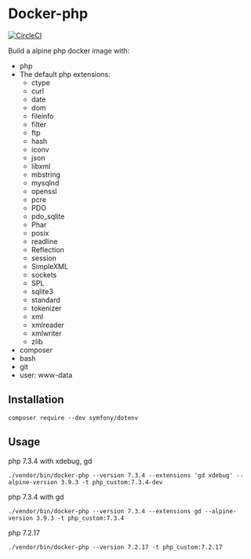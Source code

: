 # Docker-php 

[![CircleCI](https://circleci.com/gh/philippe-vandermoere/docker-php/tree/master.svg?style=svg)](https://circleci.com/gh/philippe-vandermoere/docker-php/tree/master)

Build a alpine php docker image with: 
- php
- The default php extensions:
    - ctype
    - curl
    - date
    - dom
    - fileinfo
    - filter
    - ftp
    - hash
    - iconv
    - json
    - libxml
    - mbstring
    - mysqlnd
    - openssl
    - pcre
    - PDO
    - pdo_sqlite
    - Phar
    - posix
    - readline
    - Reflection
    - session
    - SimpleXML
    - sockets
    - SPL
    - sqlite3
    - standard
    - tokenizer
    - xml
    - xmlreader
    - xmlwriter
    - zlib
- composer
- bash
- git
- user: www-data

## Installation

```
composer require --dev symfony/dotenv
```

## Usage

php 7.3.4 with xdebug, gd

```
./vendor/bin/docker-php --version 7.3.4 --extensions 'gd xdebug' --alpine-version 3.9.3 -t php_custom:7.3.4-dev
```

php 7.3.4 with gd

```
./vendor/bin/docker-php --version 7.3.4 --extensions gd --alpine-version 3.9.3 -t php_custom:7.3.4
```

php 7.2.17

```
./vendor/bin/docker-php --version 7.2.17 -t php_custom:7.2.17
```
